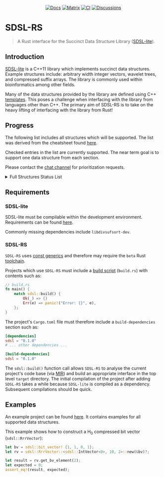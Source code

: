 <p align="center">
  <a href="https://docs.rs/sdsl"><img src="https://docs.rs/sdsl/badge.svg" alt="Docs"></a>
  <a href="https://matrix.to/#/#sdsl-rs:matrix.org"><img src="https://img.shields.io/matrix/sdsl-rs:matrix.org?label=chat&logo=matrix" alt="Matrix"></a>
  <a href="https://github.com/sdsl-rs/sdsl-rs/actions/workflows/main.yaml"><img src="https://github.com/sdsl-rs/sdsl-rs/actions/workflows/main.yaml/badge.svg" alt="CI"></a>
  <a href="https://github.com/sdsl-rs/sdsl-rs/discussions"><img src="https://img.shields.io/badge/github-discussions-red" alt="Discussions"></a>
</p>

# SDSL-RS

> A Rust interface for the Succinct Data Structure Library ([SDSL-lite](https://github.com/simongog/sdsl-lite)).

## Introduction

[SDSL-lite](https://github.com/simongog/sdsl-lite) is a C++11 library which implements succinct data structures. Example structures include: arbitrary width integer vectors, wavelet trees, and compressed suffix arrays. The library is commonly used within bioinformatics among other fields.

Many of the data structures provided by the library are defined using C++ [templates](https://en.cppreference.com/w/cpp/language/class_template). This poses a challenge when interfacing with the library from languages other than C++. The primary aim of SDSL-RS is to take on the heavy lifting of interfacing with the library from Rust!

## Progress

The following list includes all structures which will be supported. The list was derived from the cheatsheet found [here](https://simongog.github.io/assets/data/sdsl-cheatsheet.pdf).

Checked entries in the list are currently supported. The near term goal is to support one data structure from each section.

Please contact the [chat channel](https://matrix.to/#/#sdsl-rs:matrix.org) for prioritization requests.

<details>
  <summary>Full Structures Status List</summary>

### Integer vectors

* [x] IntVector

### Bit vectors

* [x] BitVector (plain bit vector)
* [ ] BitVectorIl (interleaved bit vector)
* [x] RrrVector (H<sub>0</sub> compressed bit vector)
* [ ] SdVector (sparse bit vector)
* [ ] HybVector (hybrid bit vector)

### Rank Supports

* [x] RankSupportV
* [ ] RankSupportV5
* [ ] RankSupportScan
* [ ] RankSupportIl
* [ ] RankSupportRrr
* [ ] RankSupportSd
* [ ] RankSupportHyb

### Select Supports

* [x] SelectSupportMcl
* [ ] SelectSupportScan
* [ ] SelectSupportIl
* [ ] SelectSupportRrr
* [ ] SelectSupportSd

### Wavelet Trees

* [ ] WtRlmn
* [ ] WtGmr
* [ ] WtAp
* [ ] WtHuff
* [ ] WmInt
* [ ] WtBlcd
* [ ] WtHutu
* [ ] WtInt

### Compressed Suffix Arrays

* [ ] CsaBitcompressed
* [ ] CsaSada
* [ ] CsaWt

### Longest Common Prefix Arrays

* [ ] LcpBitcompressed
* [ ] LcpDac
* [ ] LcpByte
* [ ] LcpWt
* [ ] LcpVlc
* [ ] LcpSupportSada
* [ ] LcpSupportTree
* [ ] LcpSupportTree2

### Balanced Parentheses Supports

* [ ] BpSupportG
* [ ] BpSupportGg
* [ ] BpSupportSada

### Compressed Suffix Trees

* [ ] CstSada
* [ ] CstSct3

### Range Min/Max Query

* [ ] RmqSupportSparseTable
* [ ] RmqSuccintSada
* [ ] RmqSuccintSct

</details>

## Requirements

### SDSL-lite

SDSL-lite must be compilable within the development environment. Requirements can be found [here](https://github.com/simongog/sdsl-lite#requirements).

Commonly missing dependencies include `libdivsufsort-dev`.

### SDSL-RS

`SDSL-RS` uses [const generics](https://blog.rust-lang.org/2021/02/26/const-generics-mvp-beta.html) and therefore may require the `beta` Rust [toolchain](https://rust-lang.github.io/rustup/concepts/toolchains.html).

Projects which use `SDSL-RS` must include a [build script](https://doc.rust-lang.org/cargo/reference/build-scripts.html) (`build.rs`) with contents such as:

```rust
// build.rs
fn main() {
    match sdsl::build() {
        Ok(_) => {}
        Err(e) => panic!("Error: {}", e),
    };
}
```

The project's `Cargo.toml` file must therefore include a `build-dependencies` section such as:

```toml
[dependencies]
sdsl = "0.1.0"
# ... other dependencies ...

[build-dependencies]
sdsl = "0.1.0"
```

The `sdsl::build()` function call allows `SDSL-RS` to analyse the current project's code base (via [MIR](https://rustc-dev-guide.rust-lang.org/mir/index.html)) and build an appropriate interface in the top level `target` directory. The initial compilation of the project after adding `SDSL-RS` takes a while because `SDSL-lite` is compiled as a dependency. Subsequent compilations should be quick.

## Examples

An example project can be found [here](https://github.com/sdsl-rs/sdsl-rs/tree/master/examples). It contains examples for all supported data structures.

This example shows how to construct a H<sub>0</sub> compressed bit vector (`sdsl::RrrVector`):

```rust
let bv = sdsl::bit_vector! {1, 1, 0, 1};
let rv = sdsl::RrrVector::<sdsl::IntVector<0>, 10, 2>::new(&bv)?;

let result = rv.get_bv_element(2);
let expected = 0;
assert_eq!(result, expected);
```
